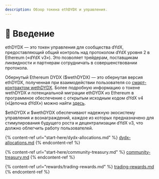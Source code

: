 ```yaml
---
description: Обзор токена ethDYDX и управления.
---
```


# 👋 Введение

ethDYDX — это токен управления для сообщества dYdX, предоставляющий общий контроль над протоколом dYdX уровня 2 в Ethereum («dYdX v3»). Это позволяет трейдерам, поставщикам ликвидности и партнерам сотрудничать в совершенствовании протокола.

Обернутый Ethereum DYDX ($wethDYDX) — это обернутая версия ethDYDX, полученная при взаимодействии пользователя со [смарт-контрактом wethDYDX](https://etherscan.io/address/0x46b2deae6eff3011008ea27ea36b7c27255ddfa9). Более подробную информацию о токене wethDYDX и потенциальной миграции ethDYDX из Ethereum в программное обеспечение с открытым исходным кодом dYdX v4 («Цепочка dYdX») можно найти [здесь](https://docs.dydx.community/dydx-token-migration/start-here/introduction).

$ethDYDX и $wethDYDX обеспечивают надежную экосистему управления и вознаграждений, каждое из которых предназначено для стимулирования будущего роста и децентрализации dYdX v3, что должно облегчить работу пользователей.

{% content-ref url="start-here/dydx-allocations.md" %}
[dydx-allocations.md](start-here/dydx-allocations.md)
{% endcontent-ref %}

{% content-ref url="start-here/community-treasury.md" %}
[community-treasury.md](start-here/community-treasury.md)
{% endcontent-ref %}

{% content-ref url="rewards/trading-rewards.md" %}
[trading-rewards.md](rewards/trading-rewards.md)
{% endcontent-ref %}
